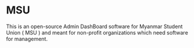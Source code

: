 # MSU
This is an open-source Admin DashBoard software for Myanmar Student Union ( MSU ) and meant for non-profit organizations which need software for management.
